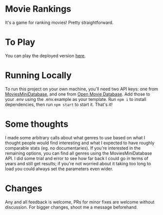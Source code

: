 # Movie Rankings

It's a game for ranking movies! Pretty straightforward.

# To Play

You can play the deployed version [here](https://movie-rankings.netlify.app).

# Running Locally

To run this project on your own machine, you'll need two API keys: one from [MoviesMiniDatabase](https://rapidapi.com/SAdrian/api/moviesminidatabase), and one from [Open Movie Database](https://www.omdbapi.com/). Add those to your .env using the .env.example as your template. Run `npm i` to install dependencies, then run `npm start` to start it. That's it!

# Some thoughts

I made some arbitrary calls about what genres to use based on what I thought people would find interesting and what I expected to have roughly comparable stats (eg. no documentaries). If you're interested in the remaining options, you can find all genres using the MoviesMiniDatabase API. I did some trial and error to see how far back I could go in terms of years and still get results; if you're not worried about it taking too long to load you could always set the parameters even wider.

# Changes

Any and all feedback is welcome, PRs for minor fixes are welcome without discussion. For bigger changes, shoot me a message beforehand.
